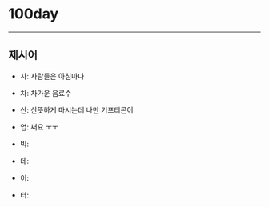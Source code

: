 # 100day
---
## 제시어
- 사: 사람들은 아침마다  
- 차: 차가운 음료수 
- 산: 산뜻하게 마시는데 나만 기프티콘이
- 업: 써요 ㅜㅜ

- 빅: 
- 데: 
- 이: 
- 터: 
